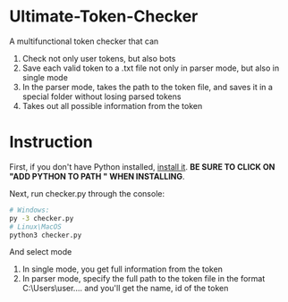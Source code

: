 # Ultimate-Token-Checker
A multifunctional token checker that can 
1) Check not only user tokens, but also bots
2) Save each valid token to a .txt file not only in parser mode, but also in single mode
3) In the parser mode, takes the path to the token file, and saves it in a special folder without losing parsed tokens
4) Takes out all possible information from the token

# Instruction
First, if you don't have Python installed, <a href="https://www.python.org/downloads/release/python-388/">install it</a>. 
**BE SURE TO CLICK ON "ADD PYTHON TO PATH " WHEN INSTALLING**.

Next, run checker.py through the console:
```sh
# Windows: 
py -3 checker.py
# Linux\MacOS 
python3 checker.py
```
And select mode
1) In single mode, you get full information from the token
2) In parser mode, specify the full path to the token file in the format C:\Users\user.... and you'll get the name, id of the token
